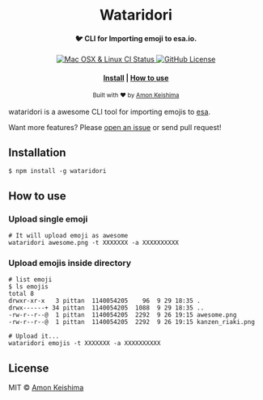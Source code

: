 <h1 align="center">
  <br>Wataridori<br>
</h1>

<h4 align="center">
  🐦 CLI for Importing emoji to esa.io.
</h4>

<p align="center">
  <a href="https://github.com/Pittan/wataridori/actions">
    <img src="https://github.com/Pittan/wataridori/workflows/Node%20CI/badge.svg"
      alt="Mac OSX & Linux CI Status" />
  </a>
  
  <a href="https://github.com/Pittan/wataridori/blob/master/LICENSE">
    <img src="https://badgen.net/github/license/Pittan/wataridori" alt="GitHub License">
  </a>
</p>

<div align="center">
  <h4>
    <a href="#Installation">Install</a> |
    <a href="#how-to-use">How to use</a>
  </h4>
</div>

<div align="center">
  <sub>Built with ❤︎ by
  <a href="https://pittankopta.net">Amon Keishima</a>
</div>

<br>
wataridori is a awesome CLI tool for importing emojis to <a href="http://esa.io">esa</a>.

Want more features? Please [open an issue](https://github.com/Pittan/wataridori/issues/new) or send pull request!

## Installation

```shell script
$ npm install -g wataridori
```

## How to use

### Upload single emoji
```shell script
# It will upload emoji as awesome
wataridori awesome.png -t XXXXXXX -a XXXXXXXXXX
```

### Upload emojis inside directory
```shell script
# list emoji
$ ls emojis
total 8
drwxr-xr-x   3 pittan  1140054205    96  9 29 18:35 .
drwx------+ 34 pittan  1140054205  1088  9 29 18:35 ..
-rw-r--r--@  1 pittan  1140054205  2292  9 26 19:15 awesome.png
-rw-r--r--@  1 pittan  1140054205  2292  9 26 19:15 kanzen_riaki.png

# Upload it...
wataridori emojis -t XXXXXXX -a XXXXXXXXXX
```

## License

MIT © [Amon Keishima](https://pittankopta.net)
